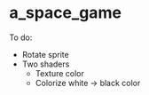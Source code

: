 a_space_game
============

To do:
- Rotate sprite
- Two shaders
	- Texture color
	- Colorize white -> black color
